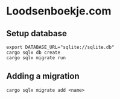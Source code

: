 # Loodsenboekje.com

## Setup database
```
export DATABASE_URL="sqlite://sqlite.db"
cargo sqlx db create
cargo sqlx migrate run
```

## Adding a migration
```
cargo sqlx migrate add <name>
```


